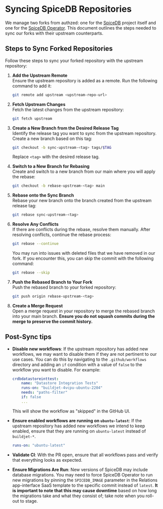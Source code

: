 # Syncing SpiceDB Repositories

We manage two forks from authzed: one for the [SpiceDB](https://github.com/project-kessel/spicedb) project itself and one for the [SpiceDB Operator](https://github.com/project-kessel/spicedb-operator). This document outlines the steps needed to sync our forks with their upstream counterparts.

## Steps to Sync Forked Repositories

Follow these steps to sync your forked repository with the upstream repository:

1. **Add the Upstream Remote**  
    Ensure the upstream repository is added as a remote. Run the following command to add it:  
    ```bash
    git remote add upstream <upstream-repo-url>
    ```  

2. **Fetch Upstream Changes**  
    Fetch the latest changes from the upstream repository:  
    ```bash
    git fetch upstream
    ```

3. **Create a New Branch from the Desired Release Tag**  
    Identify the release tag you want to sync from the upstream repository. Create a new branch based on this tag:  
    ```bash
    git checkout -b sync-upstream-<tag> tags/$TAG
    ```  
    Replace `<tag>` with the desired release tag.

4. **Switch to a New Branch for Rebasing**  
    Create and switch to a new branch from our main where you will apply the rebase:  
    ```bash
    git checkout -b rebase-upstream-<tag> main
    ```

5. **Rebase onto the Sync Branch**  
    Rebase your new branch onto the branch created from the upstream release tag:  
    ```bash
    git rebase sync-upstream-<tag>
    ```

6. **Resolve Any Conflicts**  
    If there are conflicts during the rebase, resolve them manually. After resolving conflicts, continue the rebase process:  
    ```bash
    git rebase --continue
    ```

    You may run into issues with deleted files that we have removed in our fork. If you encounter this, you can skip the commit with the following command:  
    ```bash
    git rebase --skip
    ```

7. **Push the Rebased Branch to Your Fork**  
    Push the rebased branch to your forked repository:  
    ```bash
    git push origin rebase-upstream-<tag>
    ```

8. **Create a Merge Request**  
    Open a merge request in your repository to merge the rebased branch into your main branch. **Ensure you do not squash commits during the merge to preserve the commit history.**

## Post-Sync tips

- **Disable new workflows**: If the upstream repository has added new workflows, we may want to disable them if they are not pertinent to our use cases. You can do this by navigating to the `.github/workflows` directory and adding an `if` condition with a value of `false` to the workflow you want to disable. For example:
    ```yaml
    crdbdatastoreinttest:
        name: "Datastore Integration Tests"
        runs-on: "buildjet-4vcpu-ubuntu-2204"
        needs: "paths-filter"
        if: false
        ...
    ```
    This will show the workflow as "skipped" in the GitHub UI.

- **Ensure enabled workflows are running on `ubuntu-latest`**: If the upstream repository has added new workflows we intend to keep enabled, ensure that they are running on `ubuntu-latest` instead of `buildjet-*`.
    ```yaml
    runs-on: "ubuntu-latest"
    ```

- **Validate CI**: With the PR open, ensure that all workflows pass and verify that everything looks as expected.

- **Ensure Migrations Are Run**: New versions of SpiceDB may include database migrations. You may need to force SpiceDB Operator to run new migrations by pinning the `SPICEDB_IMAGE` parameter in the Relations app-interface SaaS template to the specific commit instead of `latest`. **It is important to note that this may cause downtime** based on how long the migrations take and what they consist of; take note when you roll-out to stage.

